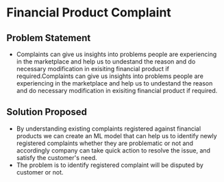 # Financial Product Complaint

## Problem Statement
- Complaints can give us insights into problems people are experiencing in the marketplace and help us to undestand the reason and do necessary modification in exisiting financial product if required.Complaints can give us insights into problems people are experiencing in the marketplace and help us to undestand the reason and do necessary modification in exisiting financial product if required.

## Solution Proposed
- By understanding existing complaints registered against financial products we can create an ML model that can help us to identify newly registered complaints whether they are problematic or not and accordingly company can take quick action to resolve the issue, and satisfy the customer's need.
- The problem is to identify registered complaint will be disputed by customer or not.
